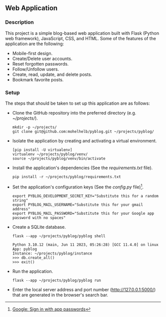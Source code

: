 ## Web Application

### Description
This project is a simple blog-based web application built with Flask (Python web framework), JavaScript, CSS, and HTML. Some of the features of the application are the following:

- Mobile-first design.
- Create/Delete user accounts. 
- Reset forgotten passwords. 
- Follow/Unfollow users.
- Create, read, update, and delete posts.
- Bookmark favorite posts.

### Setup
The steps that should be taken to set up this application are as follows:

- Clone the GitHub repository into the preferred directory (e.g. *~/projects/*).
  ~~~	
  mkdir -p ~/projects/
  git clone git@github.com:mohelhelb/pyblog.git ~/projects/pyblog/
  ~~~	
- Isolate the application by creating and activating a virtual environment.
	~~~	
  [pip install -U virtualenv]
  virtualenv ~/projects/pyblog/venv/
  source ~/projects/pyblog/venv/bin/activate
  ~~~	
- Install the application's dependencies (See the *requirements.txt* file).
  ~~~	
  pip install -r ~/projects/pyblog/requirements.txt
  ~~~
- Set the application's configuration keys (See the *config.py* file)[^1].
  [^1]: [Google: Sign in with app passwords](https://support.google.com/accounts/answer/185833?hl=en)
  ~~~
  export PYBLOG_DEVELOPMENT_SECRET_KEY="Substitute this for a random string"
  export PYBLOG_MAIL_USERNAME="Substitute this for your gmail address"
  export PYBLOG_MAIL_PASSWORD="Substitute this for your Google app password with no spaces"
  ~~~
- Create a SQLite database.
  ~~~
  flask --app ~/projects/pyblog/pyblog shell
  ~~~
  ~~~
  Python 3.10.12 (main, Jun 11 2023, 05:26:28) [GCC 11.4.0] on linux
  App: pyblog
  Instance: ~/projects/pyblog/instance
  >>> db.create_all()
  >>> exit()
  ~~~
- Run the application.
  ~~~
  flask --app ~/projects/pyblog/pyblog run
  ~~~
- Enter the local server address and port number (http://127.0.0.1:5000/) that are generated in the browser's search bar.
